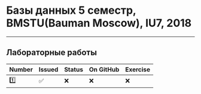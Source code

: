 # Базы данных 5 семестр, BMSTU(Bauman Moscow), IU7, 2018
---
<h2>Лабораторные работы</h2>

| Number | Issued | Status | On GitHub | Exercise |
|------|---|------|----------|---|
| :one: | :white_check_mark: | :x: | :x: | :x: |
